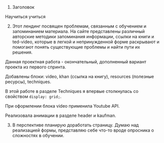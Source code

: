 1. Заголовок

Научиться учиться

2. Этот лендинг посвящен проблемам, связанным с обучением и запоминанием материала. На сайте представлены различный авторские методики запоминания информации, ссылки на книги и ted-video, которые в легкой и непринужденной форме раскрывают и помогают понять существующие проблемы и найти пути их решения.

Данная проектная работа - окончательный, дополненный вариант проекта из первого спринта.

Добавлены блоки: video, khan (ссылка на книгу), resources (полезные ресурсы), techniques.

В этой работе в разделе Techniques я впервые столкнулась со свойством `display: grid;`.

При оформлении блока video применила Youtube API.

Реализовала анимации в разделе header и kaufman.

3. В перспективе планирую доработать страницу. Думаю над реализацией формы, представляю себе что-то вроде опросника о сложностях в обучении.
